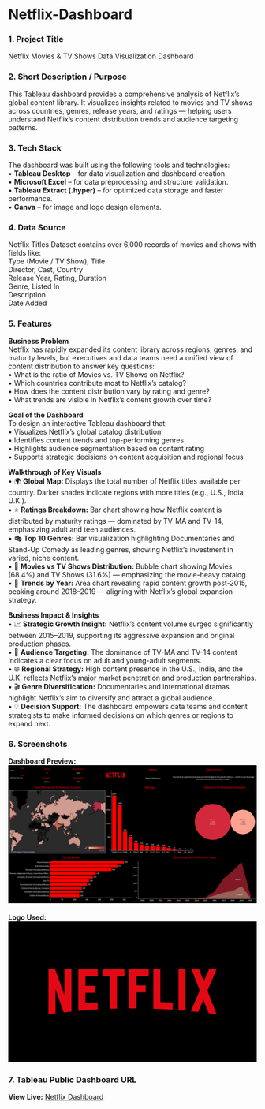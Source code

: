 # Netflix-Dashboard

### 1.	Project Title
Netflix Movies & TV Shows Data Visualization Dashboard

### 2.	Short Description / Purpose
This Tableau dashboard provides a comprehensive analysis of Netflix’s global content library. It visualizes insights related to movies and TV shows across countries, genres, release years, and ratings — helping users understand Netflix’s content distribution trends and audience targeting patterns.

### 3.	Tech Stack
The dashboard was built using the following tools and technologies:<br>
•	<b>Tableau Desktop</b> – for data visualization and dashboard creation.<br>
•	<b>Microsoft Excel</b> – for data preprocessing and structure validation.<br>
•	<b>Tableau Extract (.hyper)</b> – for optimized data storage and faster performance.<br>
•	<b>Canva</b> – for image and logo design elements.<br>

### 4.	Data Source
Netflix Titles Dataset contains over 6,000 records of movies and shows with fields like:<br>
Type (Movie / TV Show), Title<br>
Director, Cast, Country<br>
Release Year, Rating, Duration<br>
Genre, Listed In<br>
Description<br>
Date Added<br>

### 5.	Features
<b>Business Problem</b><br>
Netflix has rapidly expanded its content library across regions, genres, and maturity levels, but executives and data teams need a unified view of content distribution to answer key questions:<br>
• What is the ratio of Movies vs. TV Shows on Netflix?<br>
• Which countries contribute most to Netflix’s catalog?<br>
• How does the content distribution vary by rating and genre?<br>
• What trends are visible in Netflix’s content growth over time?<br>

<b>Goal of the Dashboard</b><br>
To design an interactive Tableau dashboard that:<br>
• Visualizes Netflix’s global catalog distribution<br>
• Identifies content trends and top-performing genres<br>
• Highlights audience segmentation based on content rating<br>
• Supports strategic decisions on content acquisition and regional focus<br>

<b>Walkthrough of Key Visuals</b><br>
• 🌍 <b>Global Map:</b> Displays the total number of Netflix titles available per country. Darker shades indicate regions with more titles (e.g., U.S., India, U.K.).<br>
• ⭐ <b>Ratings Breakdown:</b> Bar chart showing how Netflix content is distributed by maturity ratings — dominated by TV-MA and TV-14, emphasizing adult and teen audiences.<br>
• 🎭 <b>Top 10 Genres:</b> Bar visualization highlighting Documentaries and Stand-Up Comedy as leading genres, showing Netflix’s investment in varied, niche content.<br>
• 🍿 <b>Movies vs TV Shows Distribution:</b> Bubble chart showing Movies (68.4%) and TV Shows (31.6%) — emphasizing the movie-heavy catalog.<br>
• 📅 <b>Trends by Year:</b> Area chart revealing rapid content growth post-2015, peaking around 2018–2019 — aligning with Netflix’s global expansion strategy.<br>

<b>Business Impact & Insights</b><br>
• 📈 <b>Strategic Growth Insight:</b> Netflix’s content volume surged significantly between 2015–2019, supporting its aggressive expansion and original production phases.<br>
• 👥 <b>Audience Targeting:</b> The dominance of TV-MA and TV-14 content indicates a clear focus on adult and young-adult segments.<br>
• 🌐 <b>Regional Strategy:</b> High content presence in the U.S., India, and the U.K. reflects Netflix’s major market penetration and production partnerships.<br>
• 🎬 <b>Genre Diversification:</b> Documentaries and international dramas highlight Netflix’s aim to diversify and attract a global audience.<br>
• 💡 <b>Decision Support:</b> The dashboard empowers data teams and content strategists to make informed decisions on which genres or regions to expand next.<br>

### 6.	Screenshots
<b>Dashboard Preview:</b><br>
<img src="https://github.com/yaswanth123455/Netflix-Dashboard/blob/main/Netflix%20Dashboard%20Snapshot.png?raw=true" alt="Dashboard"/>
<br><br>
<b>Logo Used:</b><br>
<img src="https://github.com/yaswanth123455/Netflix-Dashboard/blob/main/Netflix%20logo.png?raw=true" alt="Logo"/>

### 7.	Tableau Public Dashboard URL
<b>View Live:</b> <a href="https://public.tableau.com/app/profile/varada.yaswanth/viz/NetflixDashboard_17617735102250/Netflix" target="_blank">Netflix Dashboard</a>
